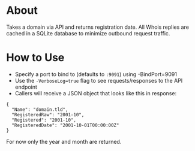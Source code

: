 # About
Takes a domain via API and returns registration date. All Whois replies are cached in a SQLite database to minimize outbound request traffic.

# How to Use
- Specify a port to bind to (defaults to `:9091`) using -BindPort=9091
- Use the `-VerboseLog=true` flag to see requests/responses to the API endpoint
- Callers will receive a JSON object that looks like this in response:
```
{
  "Name": "domain.tld",
  "RegisteredRaw": "2001-10",
  "Registered": "2001-10",
  "RegisteredDate": "2001-10-01T00:00:00Z"
}
```

For now only the year and month are returned.
